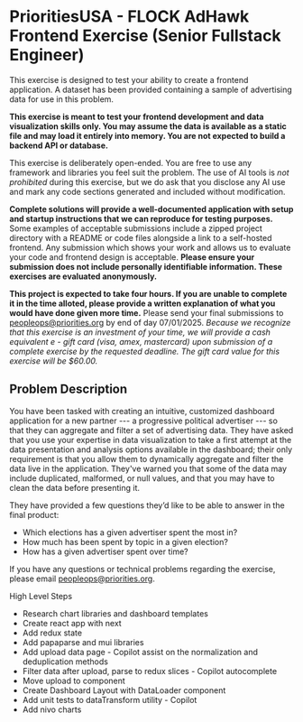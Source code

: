 # PrioritiesUSA - FLOCK AdHawk Frontend Exercise (Senior Fullstack Engineer)

This exercise is designed to test your ability to create a frontend application. A dataset has been provided containing a sample of advertising data for use in this problem.

**This exercise is meant to test your frontend development and data visualization skills only. You may assume the data is available as a static file and may load it entirely into memory. You are not expected to build a backend API or database.**

This exercise is deliberately open-ended. You are free to use any framework and libraries you feel suit the problem. The use of AI tools is *not prohibited* during this exercise, but we do ask that you disclose any AI use and mark any code sections generated and included without modification.

**Complete solutions will provide a well-documented application with setup and startup instructions that we can reproduce for testing purposes.** Some examples of acceptable submissions include a zipped project directory with a README or code files alongside a link to a self-hosted frontend. Any submission which shows your work and allows us to evaluate your code and frontend design is acceptable. **Please ensure your submission does not include personally identifiable information. These exercises are evaluated anonymously.**

**This project is expected to take four hours. If you are unable to complete it in the time alloted, please provide a written explanation of what you would have done given more time.** Please send your final submissions to peopleops@priorities.org by end of day 07/01/2025. *Because we recognize that this exercise is an investment of your time, we will provide a cash equivalent e - gift card (visa, amex, mastercard) upon submission of a complete exercise by the requested deadline. The gift card value for this exercise will be $60.00.*

## Problem Description
You have been tasked with creating an intuitive, customized dashboard application for a new partner --- a progressive political advertiser --- so that they can aggregate and filter a set of advertising data. They have asked that you use your expertise in data visualization to take a first attempt at the data presentation and analysis options available in the dashboard; their only requirement is that you allow them to dynamically aggregate and filter the data live in the application. They've warned you that some of the data may include duplicated, malformed, or null values, and that you may have to clean the data before presenting it.

They have provided a few questions they’d like to be able to answer in the final product:
- Which elections has a given advertiser spent the most in?
- How much has been spent by topic in a given election?
- How has a given advertiser spent over time?

If you have any questions or technical problems regarding the exercise, please email peopleops@priorities.org.


High Level Steps

- Research chart libraries and dashboard templates
- Create react app with next
- Add redux state 
- Add papaparse and mui libraries
- Add upload data page - Copilot assist on the normalization and deduplication methods
- Filter data after upload, parse to redux slices - Copilot autocomplete
- Move upload to component
- Create Dashboard Layout with DataLoader component
- Add unit tests to dataTransform utility - Copilot
- Add nivo charts
